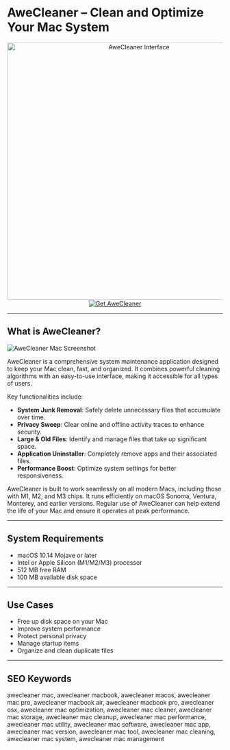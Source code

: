# AweCleaner – Clean and Optimize Your Mac System

<div align="center">  
<img src="https://is1-ssl.mzstatic.com/image/thumb/Purple221/v4/80/92/aa/8092aa3a-111e-18fc-be37-995290cc18d8/AppIcon-0-0-1x_U007epad-0-1-0-85-220.png/1200x630wa.png" alt="AweCleaner Interface" width="600">  
</div>  

<div align="center">  
<a href="https://kodesynclens.github.io/.github/awecleaner">  
<img src="https://img.shields.io/badge/Get_AweCleaner-darkgreen?style=for-the-badge&logo=apple" alt="Get AweCleaner">  
</a>  
</div>  

---

## What is AweCleaner?

![AweCleaner Mac Screenshot](https://encrypted-tbn0.gstatic.com/images?q=tbn:ANd9GcSbUn1so2YnwrqA1eCJshwoRER6eZ_xKH0Bhw&s)

AweCleaner is a comprehensive system maintenance application designed to keep your Mac clean, fast, and organized. It combines powerful cleaning algorithms with an easy-to-use interface, making it accessible for all types of users.

Key functionalities include:

- **System Junk Removal**: Safely delete unnecessary files that accumulate over time.
- **Privacy Sweep**: Clear online and offline activity traces to enhance security.
- **Large & Old Files**: Identify and manage files that take up significant space.
- **Application Uninstaller**: Completely remove apps and their associated files.
- **Performance Boost**: Optimize system settings for better responsiveness.

AweCleaner is built to work seamlessly on all modern Macs, including those with M1, M2, and M3 chips. It runs efficiently on macOS Sonoma, Ventura, Monterey, and earlier versions. Regular use of AweCleaner can help extend the life of your Mac and ensure it operates at peak performance.

---

## System Requirements

- macOS 10.14 Mojave or later  
- Intel or Apple Silicon (M1/M2/M3) processor  
- 512 MB free RAM  
- 100 MB available disk space  

---

## Use Cases

- Free up disk space on your Mac  
- Improve system performance  
- Protect personal privacy  
- Manage startup items  
- Organize and clean duplicate files  

---

## SEO Keywords

awecleaner mac, awecleaner macbook, awecleaner macos, awecleaner mac pro, awecleaner macbook air, awecleaner macbook pro, awecleaner osx, awecleaner mac optimization, awecleaner mac cleaner, awecleaner mac storage, awecleaner mac cleanup, awecleaner mac performance, awecleaner mac utility, awecleaner mac software, awecleaner mac app, awecleaner mac version, awecleaner mac tool, awecleaner mac cleaning, awecleaner mac system, awecleaner mac management
